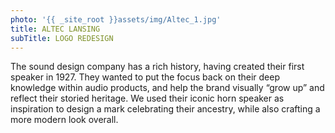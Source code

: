 ```yaml
---
photo: '{{ _site_root }}assets/img/Altec_1.jpg'
title: ALTEC LANSING
subTitle: LOGO REDESIGN
---
```

<p>The sound design company has a rich history, having created their first speaker in 1927. They wanted to put the focus back on their deep knowledge within audio products, and help the brand visually “grow up” and reflect their storied heritage. We used their iconic horn speaker as inspiration to design a mark celebrating their ancestry, while also crafting a more modern look overall.</p>